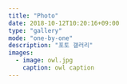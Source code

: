```yaml
---
title: "Photo"
date: 2018-10-12T10:20:16+09:00
type: "gallery"
mode: "one-by-one"
description: "포토 갤러리"
images:
  - image: owl.jpg
    caption: owl caption
---
```

